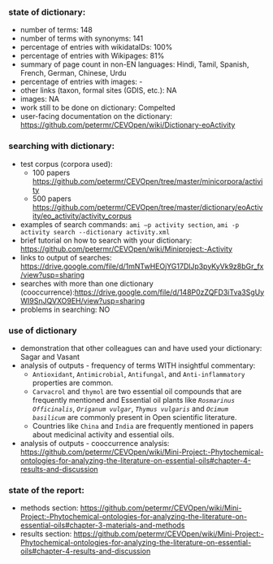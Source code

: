 ### state of dictionary:
  - number of terms: 148
  - number of terms with synonyms: 141
  - percentage of entries with wikidataIDs: 100%
  - percentage of entries with Wikipages: 81%
  - summary of page count in non-EN languages: Hindi, Tamil, Spanish, French, German, Chinese, Urdu
  - percentage of entries with images: -
  - other links (taxon, formal sites (GDIS, etc.): NA
  - images: NA
  - work still to be done on dictionary: Compelted
  - user-facing documentation on the dictionary: https://github.com/petermr/CEVOpen/wiki/Dictionary-eoActivity

### searching with dictionary:
  - test corpus (corpora used): 
      - 100 papers https://github.com/petermr/CEVOpen/tree/master/minicorpora/activity 
      - 500 papers https://github.com/petermr/CEVOpen/tree/master/dictionary/eoActivity/eo_activity/activity_corpus
  - examples of search commands: ``ami –p activity section``, ``ami -p activity search --dictionary activity.xml``
  - brief tutorial on how to search with your dictionary: https://github.com/petermr/CEVOpen/wiki/Miniproject:-Activity
  - links to output of searches: https://drive.google.com/file/d/1mNTwHEOjYG17DlJp3pyKyVk9z8bGr_fx/view?usp=sharing
  - searches with more than one dictionary (cooccurrence):https://drive.google.com/file/d/148P0zZQFD3iTva3SgUyWI9SnJQVXO9EH/view?usp=sharing
  - problems in searching: NO

### use of dictionary
  - demonstration that other colleagues can and have used your dictionary: Sagar and Vasant
  - analysis of outputs - frequency of terms WITH insightful commentary: 
       - `Antioxidant`, `Antimicrobial`, `Antifungal`, and `Anti-inflammatory` properties are common.
       - `Carvacrol` and `thymol` are two essential oil compounds that are frequently mentioned and Essential oil plants like _`Rosmarinus Officinalis`_, _`Origanum vulgar`_, _`Thymus vulgaris`_ and _`Ocimum basilicum`_ are commonly present in Open scientific literature.
       - Countries like `China` and `India` are frequently mentioned in papers about medicinal activity and essential oils.
  - analysis of outputs - cooccurrence analysis: https://github.com/petermr/CEVOpen/wiki/Mini-Project:-Phytochemical-ontologies-for-analyzing-the-literature-on-essential-oils#chapter-4-results-and-discussion
 
### state of the report:
  - methods section: https://github.com/petermr/CEVOpen/wiki/Mini-Project:-Phytochemical-ontologies-for-analyzing-the-literature-on-essential-oils#chapter-3-materials-and-methods
  - results section: https://github.com/petermr/CEVOpen/wiki/Mini-Project:-Phytochemical-ontologies-for-analyzing-the-literature-on-essential-oils#chapter-4-results-and-discussion
